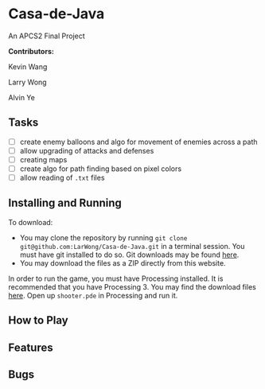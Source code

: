 # Casa-de-Java

An APCS2 Final Project

**Contributors:**

Kevin Wang

Larry Wong

Alvin Ye

## Tasks

- [ ] create enemy balloons and algo for movement of enemies across a path
- [ ] allow upgrading of attacks and defenses
- [ ] creating maps
- [ ] create algo for path finding based on pixel colors
- [ ] allow reading of `.txt` files

## Installing and Running

To download:
- You may clone the repository by running `git clone git@github.com:LarWong/Casa-de-Java.git` in a terminal session. You must have git installed to do so. Git downloads may be found [here](https://git-scm.com/downloads).
- You may download the files as a ZIP directly from this website.

In order to run the game, you must have Processing installed. It is recommended that you have Processing 3. You may find the download files [here](https://processing.org/download/). Open up `shooter.pde` in Processing and run it.

## How to Play

## Features

## Bugs

